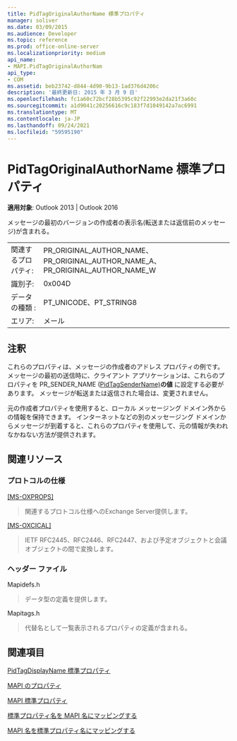 ```yaml
---
title: PidTagOriginalAuthorName 標準プロパティ
manager: soliver
ms.date: 03/09/2015
ms.audience: Developer
ms.topic: reference
ms.prod: office-online-server
ms.localizationpriority: medium
api_name:
- MAPI.PidTagOriginalAuthorNam
api_type:
- COM
ms.assetid: beb23742-d844-4d90-9b13-1ad376d4206c
description: '最終更新日: 2015 年 3 月 9 日'
ms.openlocfilehash: fc1a60c72bcf28b5395c92f22993e2da21f3a60c
ms.sourcegitcommit: a1d9041c20256616c9c183f7d1049142a7ac6991
ms.translationtype: MT
ms.contentlocale: ja-JP
ms.lasthandoff: 09/24/2021
ms.locfileid: "59595190"
---
```

# <a name="pidtagoriginalauthorname-canonical-property"></a>PidTagOriginalAuthorName 標準プロパティ

  
  
**適用対象**: Outlook 2013 | Outlook 2016 
  
メッセージの最初のバージョンの作成者の表示名(転送または返信前のメッセージ)が含まれる。
  
|||
|:-----|:-----|
|関連するプロパティ:  <br/> |PR_ORIGINAL_AUTHOR_NAME、PR_ORIGINAL_AUTHOR_NAME_A、PR_ORIGINAL_AUTHOR_NAME_W  <br/> |
|識別子:  <br/> |0x004D  <br/> |
|データの種類 :   <br/> |PT_UNICODE、PT_STRING8  <br/> |
|エリア:  <br/> |メール  <br/> |
   
## <a name="remarks"></a>注釈

これらのプロパティは、メッセージの作成者のアドレス プロパティの例です。 メッセージの最初の送信時に、クライアント アプリケーションは、これらのプロパティを PR_SENDER_NAME ([PidTagSenderName)](pidtagsendername-canonical-property.md)**の値** に設定する必要があります。 メッセージが転送または返信された場合は、変更されません。
  
元の作成者プロパティを使用すると、ローカル メッセージング ドメイン外からの情報を保持できます。 インターネットなどの別のメッセージング ドメインからメッセージが到着すると、これらのプロパティを使用して、元の情報が失われなかねない方法が提供されます。
  
## <a name="related-resources"></a>関連リソース

### <a name="protocol-specifications"></a>プロトコルの仕様

[[MS-OXPROPS]](https://msdn.microsoft.com/library/f6ab1613-aefe-447d-a49c-18217230b148%28Office.15%29.aspx)
  
> 関連するプロトコル仕様へのExchange Server提供します。
    
[[MS-OXCICAL]](https://msdn.microsoft.com/library/a685a040-5b69-4c84-b084-795113fb4012%28Office.15%29.aspx)
  
> IETF RFC2445、RFC2446、RFC2447、および予定オブジェクトと会議オブジェクトの間で変換します。
    
### <a name="header-files"></a>ヘッダー ファイル

Mapidefs.h
  
> データ型の定義を提供します。
    
Mapitags.h
  
> 代替名として一覧表示されるプロパティの定義が含まれる。
    
## <a name="see-also"></a>関連項目



[PidTagDisplayName 標準プロパティ](pidtagdisplayname-canonical-property.md)


[MAPI のプロパティ](mapi-properties.md)
  
[MAPI 標準プロパティ](mapi-canonical-properties.md)
  
[標準プロパティ名を MAPI 名にマッピングする](mapping-canonical-property-names-to-mapi-names.md)
  
[MAPI 名を標準プロパティ名にマッピングする](mapping-mapi-names-to-canonical-property-names.md)

